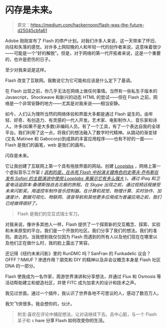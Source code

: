 # 闪存是未来。

> 原文：<https://medium.com/hackernoon/flash-was-the-future-d25045cbfa61>

Adobe 刚刚宣布了 Flash 的停产计划。对我们许多人来说，这一天带来了怀旧、向往和失落的感觉。对许多上网较晚的人和年轻一代的创作者来说，这意味着很少——可能是一个“好的解脱”。但是，对于网络的第一代开拓者来说，这是一个重要的，也许是悲伤的日子。

至少对我来说是这样。

Flash 改变了互联网。我敢说它为它可能和应该是什么定下了基调。

在 Flash 出现之前，你几乎无法在网络上做任何事情。当然有一些私生子版本的 Javascript，Shockwave 和新兴的动态 HTML 的尝试——但在 Flash 之前，网络是一个非常安静的地方——尤其是对我来说——相当安静。

如今，人们认为理所当然的网络体验和界面大多都是通过 Flash 诞生的。由年轻、好奇、有创造力、有灵感的一代人开发。艺术家、电影制作人、音乐家和诗人。许多(如果不是大多数)非编码人员。有了一个工具，有了一个表达自我的全球平台。我们利用了这一点，将我们的想法融入了数字时代精神。从跳动的渐变球(又名 Matinee 和 Gabocorp)到成熟的丰富应用程序——也有不好的一面——Flash 是我们的画笔，web 是我们的画布。

闪存是未来。

它让我创建了互联网上第一个具有拖放界面的网站。创建 [Looplabs](http://www.looplabs.com) ，网络上第一个虚拟音乐工作室 *(* [*讽刺的是，在杀死 Flash 中扮演关键角色的史蒂夫·乔布斯在发布 Safari 的主题演讲中使用 Looplabs 来展示它有多么强大*](https://www.youtube.com/watch?v=xAVUf6rMsrU) *)。通过 iPaq 和卫星电话追踪本·桑德斯独自去北极的旅程。在 Skype 出现之前，通过视频远程接受未来闪影奖。用遥控车制作音乐控制器。在计算机视觉、物理计算、实时协作、加速度计、数据可视化、物联网、语音导航和其他更多应用成为普遍应用之前，我们已经做得很好了。*

> Flash 是我们的交互式瑞士军刀。

对我来说，像许多其他人一样，Flash 提供了一个探索新的交互概念、探索、实验和未来原型的平台。我们是一个开放的社区。我们分享了我们的想法。我们的准则。直达的。当我想到我仅仅因为 Flash 而遇到的所有人以及他们现在在哪里以及他们正在做什么时，我的脸上露出了笑容。

还记得《纽约未来闪影》里的 RunDMC 吗？SanFran 的 Funkadelic 议会？OFFF？NMUF？渗透作用？朋克和 DIY 的精神以及非会议概念本身是 Flash 社区 DNA 的一部分。

Flash 使我成为一名作家，周游世界演讲和分享想法，并通过 Flux 和 Osmosis 等活动帮助建立和塑造社区，并使 FITC 成为加拿大的设计和技术之声。

我见过世面。通过一个插件，我认识了世界各地不可思议的人，感动了数百万人。

我欠飞侠很多。我会想你的，伙计。

> 附言:喜欢在评论中捕捉想法，让对话继续下去。击中心脏，与一个 Flash 呆子和 s **hare 分享 Flash 如何改变你的生活。**